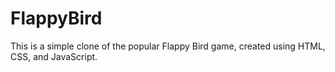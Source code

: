 # FlappyBird
This is a simple clone of the popular Flappy Bird game, created using HTML, CSS, and JavaScript. 
